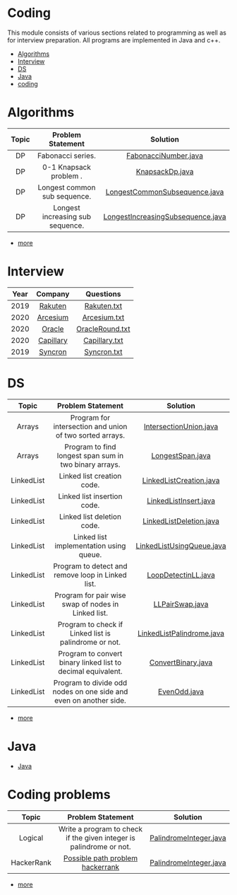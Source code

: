 # Coding
This module consists of various sections related to programming as well as for interview preparation. All programs are implemented in Java and c++.
* [Algorithms](#algorithms)
* [Interview](#interview)
* [DS](#ds)
* [Java](#java)
* [coding](#coding-problems)

# Algorithms
|        Topic        |   Problem Statement     |   Solution    |
|:------------------------------:|:-----------------------------------------------------------------------------------------------------------------------------------:|:------:|
|DP|    Fabonacci series.                                                      |   [FabonacciNumber.java](https://github.com/ravi26067/Coding/blob/master/Algorithms/DP/FabonacciNumber.java "FabonacciNumber.java")   |
|DP|    0-1 Knapsack problem .                                                      |   [KnapsackDp.java](https://github.com/ravi26067/Coding/blob/master/Algorithms/DP/KnapsackDp.java)   |
|DP|    Longest common sub sequence.                                                      |   [LongestCommonSubsequence.java](https://github.com/ravi26067/Coding/blob/master/Algorithms/DP/LongestCommonSubsequence.java)   |
|DP|    Longest increasing sub sequence.                                                      |   [LongestIncreasingSubsequence.java](https://github.com/ravi26067/Coding/blob/master/Algorithms/DP/LongestIncreasingSubsequence.java)   |
* [more](https://github.com/ravi26067/Coding/tree/master/Algorithms )

# Interview
|   Year    |        Company        |   Questions     |   
|:-----:|:-----------------------------------:|:------------------------------------------------------:| 
| 2019 |[Rakuten](https://jp.linkedin.com/company/rakuten?trk=guest_job_details_topcard_logo)| [Rakuten.txt](https://github.com/ravi26067/Coding/blob/master/Interview%20Questions/RakutenJava.txt)|
| 2020 |[Arcesium](https://www.linkedin.com/company/arcesium/)| [Arcesium.txt](https://github.com/ravi26067/Coding/blob/master/Interview%20Questions/Arcesium.txt)|
| 2020 |[Oracle](https://www.oracle.com/index.html)| [OracleRound.txt](https://github.com/ravi26067/Coding/blob/master/Interview%20Questions/OracleRound1.txt)|
| 2020 |[Capillary](https://www.capillarytech.com/)| [Capillary.txt](https://github.com/ravi26067/Coding/blob/master/Interview%20Questions/Capillary_interview.txt)|
| 2019 |[Syncron](https://www.syncron.com/)| [Syncron.txt](https://github.com/ravi26067/Coding/blob/master/Interview%20Questions/Syncron%20Interview.txt)|

# DS
|        Topic        |   Problem Statement     |   Solution  |
|:------------------------------:|:-----------------------------------------------------------------------------------------------------------------------------------:|:------:|
|Arrays|    Program for intersection and union of  two sorted arrays.                                                      |   [IntersectionUnion.java](https://github.com/ravi26067/Coding/blob/master/DS/Arrays/IntersectionUnion.java)   |
|Arrays| Program to find longest span sum in two binary arrays.|[LongestSpan.java](https://github.com/ravi26067/Coding/blob/master/DS/Arrays/LongestSpan.java)|
|LinkedList| Linked list creation code.|[LinkedListCreation.java](https://github.com/ravi26067/Coding/blob/master/DS/LinkedList/LinkedListCreation.java)|
|LinkedList| Linked list insertion code.|[LinkedListInsert.java](https://github.com/ravi26067/Coding/blob/master/DS/LinkedList/LinkedListInsert.java)|
|LinkedList| Linked list deletion code.|[LinkedListDeletion.java](https://github.com/ravi26067/Coding/blob/master/DS/LinkedList/LinkedListDeletion.java)|
|LinkedList| Linked list implementation using queue.|[LinkedListUsingQueue.java](https://github.com/ravi26067/Coding/blob/master/DS/LinkedList/LinkedListUsingQueue.java)|
|LinkedList| Program to detect and remove loop in Linked list.|[LoopDetectinLL.java](https://github.com/ravi26067/Coding/blob/master/DS/LinkedList/LoopDetectinLL.java)|
|LinkedList| Program for pair wise swap of nodes in Linked list.|[LLPairSwap.java](https://github.com/ravi26067/Coding/blob/master/DS/LinkedList/LLPairSwap.java)|
|LinkedList| Program to check if Linked list is palindrome or not.|[LinkedListPalindrome.java](https://github.com/ravi26067/Coding/blob/master/DS/LinkedList/LinkedListPalindrome.java)|
|LinkedList| Program to convert binary linked list to decimal equivalent.|[ConvertBinary.java](https://github.com/ravi26067/Coding/blob/master/DS/LinkedList/ConvertBinary.java)|
|LinkedList| Program to divide odd nodes on one side and even on another side.|[EvenOdd.java](https://github.com/ravi26067/Coding/blob/master/DS/LinkedList/EvenOdd.java)|

* [more](https://github.com/ravi26067/Coding/tree/master/DS "DS")


# Java
* [Java](https://github.com/ravi26067/Coding/tree/master/Java "Java")


#  Coding problems
|        Topic        |   Problem Statement     |   Solution  |
|:------------------------------:|:-----------------------------------------------------------------------------------------------------------------------------------:|:------:|
|Logical| Write a program to check if the given integer is palindrome or not.                                                      |   [PalindromeInteger.java](https://github.com/ravi26067/Coding/blob/master/coding/PalindromeInteger.java)   |
|HackerRank| [Possible path problem hackerrank]([https://www.hackerrank.com/challenges/possible-path/problem)                                                   |   [PalindromeInteger.java](https://github.com/ravi26067/Coding/blob/master/coding/PalindromeInteger.java)   |
* [more](https://github.com/ravi26067/Coding/tree/master/coding "coding")
